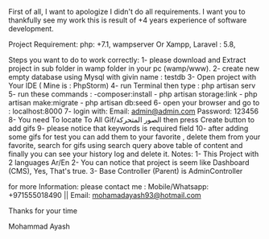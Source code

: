 
First of all,
I want to apologize I didn't do all requirements.
I want you to thankfully see my work
this is result of +4 years experience of software development.

Project Requirement: 
		php: +7.1,
		wampserver Or Xampp, 
		Laravel : 5.8,
		

Steps you want to do to work correctly: 
1- please download and Extract project in sub folder in wamp folder in your pc (wamp/www).
2- create new empty database using Mysql with givin name : testdb
3- Open project with Your IDE ( Mine is : PhpStorm)
4- run Terminal then type : php artisan serv
5- run these commands : 
	-composer:install
	- php artisan storage:link
	- php artisan make:migrate
	- php artisan db:seed
6- open your browser and go to : localhost:8000
7- login with:
			Email: admin@admin.com
			Password: 123456
8- You need To locate To All Gif/الصور المتحركة then press Create button to add gifs
9- please notice that keywords is required field 
10- after adding some gifs for test you can add them to your favorite , delete them from your favorite, search for gifs 
using search query above table of content and finally you can see your history log and delete it.
Notes:
1- This Project with 2 languages Ar/En
2- You can notice that project is seem like Dashboard (CMS), Yes, That's true.
3- Base Controller (Parent) is AdminController

for more Information:
please contact me : Mobile/Whatsapp: +971555018490 || Email: mohamadayash93@hotmail.com 

Thanks for your time

Mohammad Ayash
